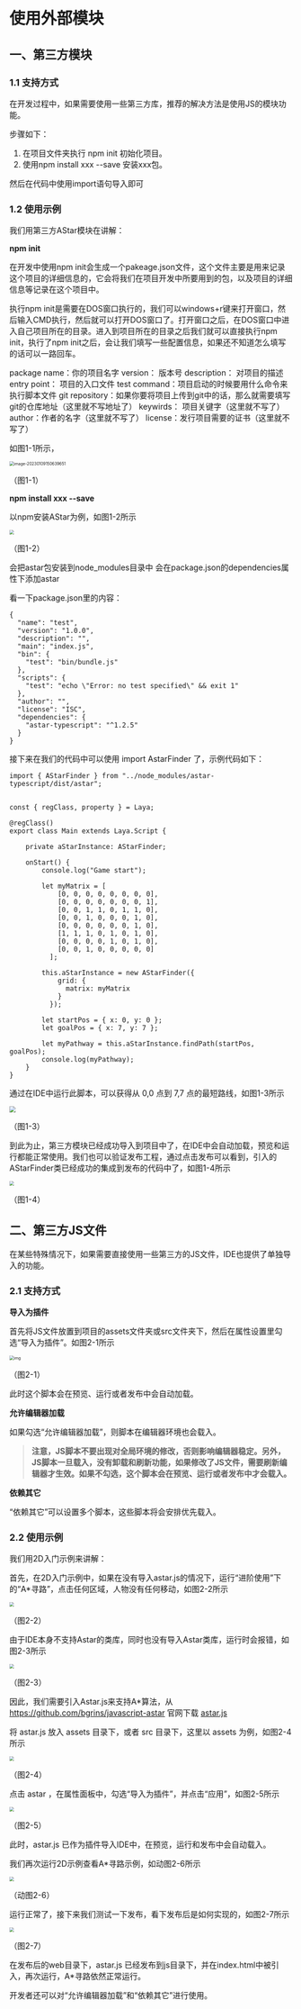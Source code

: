 # 使用外部模块



## 一、第三方模块

### 1.1 支持方式

在开发过程中，如果需要使用一些第三方库，推荐的解决方法是使用JS的模块功能。

步骤如下：

1. 在项目文件夹执行 npm init 初始化项目。
2. 使用npm install xxx --save 安装xxx包。

然后在代码中使用import语句导入即可



### 1.2 使用示例

我们用第三方AStar模块在讲解：

**npm init**

在开发中使用npm init会生成一个pakeage.json文件，这个文件主要是用来记录这个项目的详细信息的，它会将我们在项目开发中所要用到的包，以及项目的详细信息等记录在这个项目中。

执行npm init是需要在DOS窗口执行的，我们可以windows+r键来打开窗口，然后输入CMD执行，然后就可以打开DOS窗口了。打开窗口之后，在DOS窗口中进入自己项目所在的目录。进入到项目所在的目录之后我们就可以直接执行npm init，执行了npm init之后，会让我们填写一些配置信息，如果还不知道怎么填写的话可以一路回车。

package name：你的项目名字
version： 版本号
description： 对项目的描述
entry point： 项目的入口文件
test command：项目启动的时候要用什么命令来执行脚本文件
git repository：如果你要将项目上传到git中的话，那么就需要填写git的仓库地址（这里就不写地址了）
keywirds： 项目关键字（这里就不写了）
author：作者的名字（这里就不写了）
license：发行项目需要的证书（这里就不写了）

如图1-1所示，

<img src="img/1-1.png" alt="image-20230109150639651" style="zoom:50%;" /> 

（图1-1）



**npm install xxx --save**

以npm安装AStar为例，如图1-2所示

<img src="img/1-2.png" style="zoom:50%;" /> 

（图1-2）

会把astar包安装到node_modules目录中
会在package.json的dependencies属性下添加astar

看一下package.json里的内容：

```
{
  "name": "test",
  "version": "1.0.0",
  "description": "",
  "main": "index.js",
  "bin": {
    "test": "bin/bundle.js"
  },
  "scripts": {
    "test": "echo \"Error: no test specified\" && exit 1"
  },
  "author": "",
  "license": "ISC",
  "dependencies": {
    "astar-typescript": "^1.2.5"
  }
}
```

接下来在我们的代码中可以使用 import AstarFinder 了，示例代码如下：

```
import { AStarFinder } from "../node_modules/astar-typescript/dist/astar";


const { regClass, property } = Laya;

@regClass()
export class Main extends Laya.Script {

    private aStarInstance: AStarFinder;

    onStart() {
        console.log("Game start");

        let myMatrix = [
            [0, 0, 0, 0, 0, 0, 0, 0],
            [0, 0, 0, 0, 0, 0, 0, 1],
            [0, 0, 1, 1, 0, 1, 1, 0],
            [0, 0, 1, 0, 0, 0, 1, 0],
            [0, 0, 0, 0, 0, 0, 1, 0],
            [1, 1, 1, 0, 1, 0, 1, 0],
            [0, 0, 0, 0, 1, 0, 1, 0],
            [0, 0, 1, 0, 0, 0, 0, 0]
          ];
          
        this.aStarInstance = new AStarFinder({
            grid: {
              matrix: myMatrix
            }
          });

        let startPos = { x: 0, y: 0 };
        let goalPos = { x: 7, y: 7 };

        let myPathway = this.aStarInstance.findPath(startPos, goalPos);
        console.log(myPathway);
    }
}
```

通过在IDE中运行此脚本，可以获得从 0,0 点到 7,7 点的最短路线，如图1-3所示

<img src="img/1-3.png" style="zoom: 67%;" /> 

（图1-3）

到此为止，第三方模块已经成功导入到项目中了，在IDE中会自动加载，预览和运行都能正常使用。我们也可以验证发布工程，通过点击发布可以看到，引入的AStarFinder类已经成功的集成到发布的代码中了，如图1-4所示

<img src="img/1-4.png" style="zoom: 50%;" /> 

（图1-4）



## 二、第三方JS文件

在某些特殊情况下，如果需要直接使用一些第三方的JS文件，IDE也提供了单独导入的功能。

### 2.1 支持方式

**导入为插件**

首先将JS文件放置到项目的assets文件夹或src文件夹下，然后在属性设置里勾选“导入为插件”。如图2-1所示

<img src="img/2-1.png" alt="img" style="zoom:50%;" /> 

（图2-1）

此时这个脚本会在预览、运行或者发布中会自动加载。

**允许编辑器加载**

如果勾选“允许编辑器加载”，则脚本在编辑器环境也会载入。

> **注意，JS脚本不要出现对全局环境的修改，否则影响编辑器稳定。另外，JS脚本一旦载入，没有卸载和刷新功能，如果修改了JS文件，需要刷新编辑器才生效。如果不勾选，这个脚本会在预览、运行或者发布中才会载入。**

**依赖其它**

“依赖其它”可以设置多个脚本，这些脚本将会安排优先载入。



### 2.2  使用示例

我们用2D入门示例来讲解：

首先，在2D入门示例中，如果在没有导入astar.js的情况下，运行“进阶使用”下的“A*寻路”，点击任何区域，人物没有任何移动，如图2-2所示

<img src="img/2-2.png" style="zoom:50%;" /> 

（图2-2）

由于IDE本身不支持Astar的类库，同时也没有导入Astar类库，运行时会报错，如图2-3所示

<img src="img/2-3.png" style="zoom:50%;" /> 

（图2-3）

因此，我们需要引入Astar.js来支持A*算法，从 https://github.com/bgrins/javascript-astar 官网下载 [astar.js](https://github.com/bgrins/javascript-astar/blob/master/astar.js)

将 astar.js 放入 assets 目录下，或者 src 目录下，这里以 assets 为例，如图2-4所示

<img src="img/2-4.png" style="zoom:50%;" /> 

（图2-4）

点击 astar ，在属性面板中，勾选“导入为插件”，并点击“应用”，如图2-5所示

<img src="img/2-5.png" style="zoom:50%;" /> 

（图2-5）

此时，astar.js 已作为插件导入IDE中，在预览，运行和发布中会自动载入。

我们再次运行2D示例查看A*寻路示例，如动图2-6所示

<img src="img/2-6.gif" style="zoom:50%;" /> 

（动图2-6）

运行正常了，接下来我们测试一下发布，看下发布后是如何实现的，如图2-7所示

<img src="img/2-7.png" style="zoom:50%;" /> 

（图2-7）

在发布后的web目录下，astar.js 已经发布到js目录下，并在index.html中被引入，再次运行，A*寻路依然正常运行。

开发者还可以对“允许编辑器加载”和“依赖其它”进行使用。